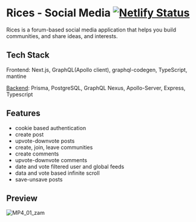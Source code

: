 # Rices - Social Media [![Netlify Status](https://api.netlify.com/api/v1/badges/ea821073-61ac-471e-be6e-be95c5194bec/deploy-status)](https://app.netlify.com/sites/rices-media/deploys)

Rices is a forum-based social media application that helps you build communities, and share ideas, and interests.

## Tech Stack

Frontend: Next.js, GraphQL(Apollo client), graphql-codegen, TypeScript, mantine

[Backend](https://github.com/jugalkpatel/Rices-Backend/tree/fix-types): Prisma, PostgreSQL, GraphQL Nexus, Apollo-Server, Express, Typescript

## Features

- cookie based authentication
- create post
- upvote-downvote posts
- create, join, leave communities
- create comments
- upvote-downvote comments
- date and vote filtered user and global feeds
- data and vote based infinite scroll
- save-unsave posts


## Preview
![MP4_01_zam](https://user-images.githubusercontent.com/39916455/179936934-87a8aeeb-4473-40eb-9cb6-e69e8bf9ef05.gif)
